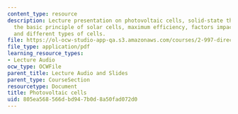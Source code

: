 ```yaml
---
content_type: resource
description: Lecture presentation on photovoltaic cells, solid-state thermionics,
  the basic principle of solar cells, maximum efficiency, factors impacting efficiency,
  and different types of cells.
file: https://ol-ocw-studio-app-qa.s3.amazonaws.com/courses/2-997-direct-solar-thermal-to-electrical-energy-conversion-technologies-fall-2009/805ea568566dbd947b0d8a50fad072d0_MIT2_997F09_lec07.pdf
file_type: application/pdf
learning_resource_types:
- Lecture Audio
ocw_type: OCWFile
parent_title: Lecture Audio and Slides
parent_type: CourseSection
resourcetype: Document
title: Photovoltaic cells
uid: 805ea568-566d-bd94-7b0d-8a50fad072d0
---
```

